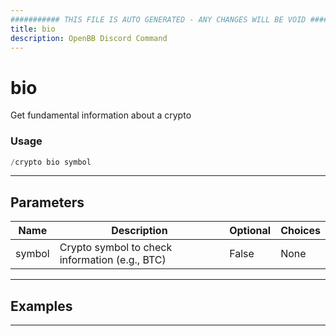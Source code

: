 ```yaml
---
########### THIS FILE IS AUTO GENERATED - ANY CHANGES WILL BE VOID ###########
title: bio
description: OpenBB Discord Command
---
```


# bio

Get fundamental information about a crypto

### Usage

```python wordwrap
/crypto bio symbol
```

---

## Parameters

| Name | Description | Optional | Choices |
| ---- | ----------- | -------- | ------- |
| symbol | Crypto symbol to check information (e.g., BTC) | False | None |


---

## Examples


---
